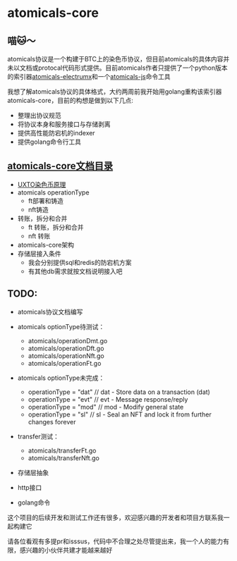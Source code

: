 # atomicals-core

## 喵🐱～
atomicals协议是一个构建于BTC上的染色币协议，但目前atomicals的具体内容并未以文档或protocal代码形式提供。目前atomicals作者只提供了一个python版本的索引器[atomicals-electrumx](https://github.com/atomicals/atomicals-electrumx)和一个[atomicals-js](https://github.com/atomicals/atomicals-js)命令工具

我想了解atomicals协议的具体格式，大约两周前我开始用golang重构该索引器atomicals-core，目前的构想是做到以下几点:

- 整理出协议规范
- 将协议本身和服务接口与存储剥离
- 提供高性能防宕机的indexer
- 提供golang命令行工具

## [atomicals-core文档目录](https://github.com/yimingWOW/atomicals-core/tree/main/doc)

- [UXTO染色币原理](https://github.com/yimingWOW/atomicals-core/tree/main/doc/1.utxoColor.md)
- atomicals operationType
    - ft部署和铸造
    - nft铸造
- 转账，拆分和合并
    - ft 转账，拆分和合并
    - nft 转账
- atomicals-core架构
- 存储层接入条件
    - 我会分别提供sql和redis的防宕机方案
    - 有其他db需求就按文档说明接入吧

## TODO:
- atomicals协议文档编写

- atomicals optionType待测试：

    - atomicals/operationDmt.go
    - atomicals/operationDft.go
    - atomicals/operationNft.go
    - atomicals/operationFt.go

- atomicals optionType未完成：

    - operationType = "dat" // dat - Store data on a transaction (dat)
    - operationType = "evt" // evt - Message response/reply
    - operationType = "mod" // mod - Modify general state
    - operationType = "sl" // sl - Seal an NFT and lock it from further changes forever

- transfer测试：
    - atomicals/transferFt.go
    - atomicals/transferNft.go

- 存储层抽象

- http接口

- golang命令


这个项目的后续开发和测试工作还有很多，欢迎感兴趣的开发者和项目方联系我一起构建它

请各位看观有多提pr和isssus，代码中不合理之处尽管提出来，我一个人的能力有限，感兴趣的小伙伴共建才能越来越好